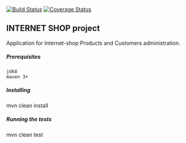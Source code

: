 [![Build Status](https://travis-ci.org/brest-java-course-summer-2019/maksim-nechyparenka.svg?branch=master)](https://travis-ci.org/brest-java-course-summer-2019/maksim-nechyparenka)
[![Coverage Status](https://coveralls.io/repos/github/brest-java-course-summer-2019/maksim-nechyparenka/badge.svg)](https://coveralls.io/github/brest-java-course-summer-2019/maksim-nechyparenka)

## **INTERNET SHOP project**

Application for Internet-shop Products and Customers administration.

##### Prerequisites

    jdk8
    maven 3+

##### Installing

mvn clean install

##### Running the tests

mvn clean test
